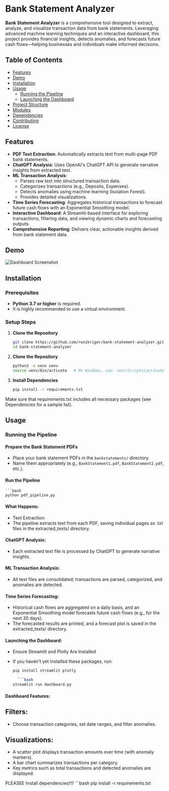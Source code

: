 # Bank Statement Analyzer


**Bank Statement Analyzer** is a comprehensive tool designed to extract, analyze, and visualize transaction data from bank statements. Leveraging advanced machine learning techniques and an interactive dashboard, this project provides financial insights, detects anomalies, and forecasts future cash flows—helping businesses and individuals make informed decisions.

## Table of Contents

- [Features](#features)
- [Demo](#demo)
- [Installation](#installation)
- [Usage](#usage)
  - [Running the Pipeline](#running-the-pipeline)
  - [Launching the Dashboard](#launching-the-dashboard)
- [Project Structure](#project-structure)
- [Modules](#modules)
- [Dependencies](#dependencies)
- [Contributing](#contributing)
- [License](#license)

## Features

- **PDF Text Extraction**: Automatically extracts text from multi-page PDF bank statements.
- **ChatGPT Analysis**: Uses OpenAI's ChatGPT API to generate narrative insights from extracted text.
- **ML Transaction Analysis**:  
  - Parses raw text into structured transaction data.  
  - Categorizes transactions (e.g., Deposits, Expenses).  
  - Detects anomalies using machine learning (Isolation Forest).  
  - Provides detailed visualizations.
- **Time Series Forecasting**: Aggregates historical transactions to forecast future cash flows with an Exponential Smoothing model.
- **Interactive Dashboard**: A Streamlit-based interface for exploring transactions, filtering data, and viewing dynamic charts and forecasting outputs.
- **Comprehensive Reporting**: Delivers clear, actionable insights derived from bank statement data.

## Demo

![Dashboard Screenshot](https://your-repo-url/dashboard_screenshot.png)

## Installation

### Prerequisites

- **Python 3.7 or higher** is required.
- It is highly recommended to use a virtual environment.

### Setup Steps

1. **Clone the Repository**

   ```bash
   git clone https://github.com/ronikriger/bank-statement-analyzer.git
   cd bank-statement-analyzer
   
2. **Clone the Repository**

   ```bash
   python3 -m venv venv
   source venv/bin/activate   # On Windows, use: venv\Scripts\activate

3. **Install Dependencies**

    ```bash
    pip install -r requirements.txt
Make sure that requirements.txt includes all necessary packages (see Dependencies for a sample list).

## Usage

### Running the Pipeline

#### Prepare the Bank Statement PDFs

- Place your bank statement PDFs in the `bankstatements/` directory.
- Name them appropriately (e.g., `BankStatement1.pdf`, `BankStatement2.pdf`, etc.).

#### Run the Pipeline
    ```bash
    python pdf_pipeline.py


#### What Happens:

- Text Extraction:
- The pipeline extracts text from each PDF, saving individual pages as .txt files in the extracted_texts/ directory.

#### ChatGPT Analysis:
- Each extracted text file is processed by ChatGPT to generate narrative insights.

#### ML Transaction Analysis:
- All text files are consolidated; transactions are parsed, categorized, and anomalies are detected.

#### Time Series Forecasting:
- Historical cash flows are aggregated on a daily basis, and an Exponential Smoothing model forecasts future cash flows (e.g., for the next 30 days).
- The forecasted results are printed, and a forecast plot is saved in the extracted_texts/ directory.

#### Launching the Dashboard:
- Ensure Streamlit and Plotly Are Installed
- If you haven't yet installed these packages, run:

    ```bash
    pip install streamlit plotly

      ```bash
    streamlit run dashboard.py

#### Dashboard Features:

## Filters:
- Choose transaction categories, set date ranges, and filter anomalies.

## Visualizations:

- A scatter plot displays transaction amounts over time (with anomaly markers).
- A bar chart summarizes transactions per category.
- Key metrics such as total transactions and detected anomalies are displayed.

PLEASEE Install dependencies!!!! 
        ```bash
        pip install -r requirements.txt

